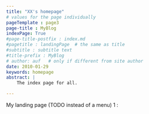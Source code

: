 ```yaml
---
title: "XX's homepage"
# values for the page individually
pageTemplate : page3
page-title : MyBlog
indexPage: True 
#page-title-postfix : index.md
#pagetitle : landingPage  # the same as title
#subtitle : subtitle text
#title-prefix : MyBlog
# author: auf   # only if different from site author
date: 2010-01-29
keywords: homepage
abstract: |
    The index page for all.

---
```


My landing page (TODO instead of a menu) 1 :

